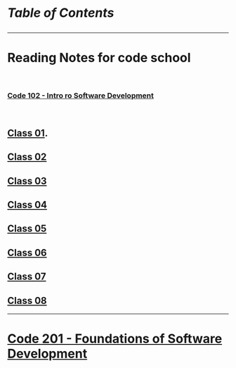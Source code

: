 # ***Table of Contents*** <hr>


# **Reading Notes for code school**

&nbsp;

### <ins>Code 102 - Intro ro Software Development</ins>

&nbsp;

## [Class 01](Class01/Lab01/Class01.md).




## [Class 02](Class02/Reading02.md)

## [Class 03](Class03/README03.md)

## [Class 04](Class04/README.md)

## [Class 05](Class05/README05.md)

## [Class 06](Class06/README06.md)

## [Class 07](Class07/README07.md)

## [Class 08](Class08/README08.md)
<hr>

# <ins>Code 201 - Foundations of Software Development</ins>

